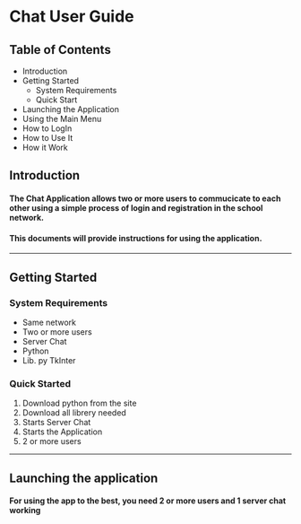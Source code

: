 # Chat User Guide 
## Table of Contents
 - Introduction
 - Getting Started
      - System Requirements
      - Quick Start
 - Launching the Application
 - Using the Main Menu
 - How to LogIn
 - How to Use It 
 - How it Work

## Introduction
#### The Chat Application allows two or more users to commucicate to each other using a simple process of login and registration in the school network.
#### This documents will provide instructions for using the application.

----
## Getting Started 
### System Requirements
 * Same network
 * Two or more users
 * Server Chat
 * Python
 * Lib. py TkInter

### Quick Started
1. Download python from the site
2. Download all librery needed
3. Starts Server Chat
4. Starts the Application
5. 2 or more users
----
## Launching the application
#### For using the app to the best, you need 2 or more users and 1 server chat working 
